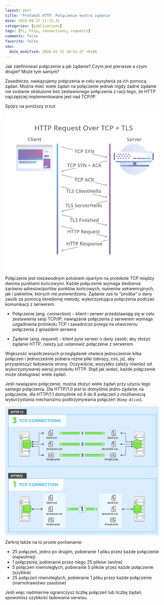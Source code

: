 ```yaml
---
layout: post
title: 'Protokół HTTP: Połączenie kontra żądanie'
date: 2019-09-17 21:15:31
categories: [publications]
tags: [PL, http, connections, requests]
comments: false
favorite: false
seo:
  date_modified: 2020-02-22 10:51:27 +0100
---
```


Jak zdefiniować połączenie a jak żądanie? Czym jest pierwsze a czym drugie? Może tym samym?

Zasadniczo, nawiązujemy połączenia w celu wysyłania za ich pomocą żądań. Można mieć wiele żądań na połączenie jednak nigdy żadne żądanie nie zostanie obsłużone bez zestawionego połączenia z racji tego, że HTTP najczęściej implementowane jest nad TCP/IP.

Spójrz na poniższy zrzut:

<img src="/assets/img/posts/http_conn_requests_over_tcp.png" align="center" title="http_conn_requests_over_tcp preview">

Połączenie jest niezawodnym potokiem opartym na protokole TCP między dwoma punktami końcowymi. Każde połączenie wymaga śledzenia zarówno adresów/portów punktów końcowych, numerów sekwencyjnych, jak i pakietów, których nie potwierdzono. Żądanie zaś to "prośba" o dany zasób za pomocą określonej metody, wykorzystująca połączenia podczas komunikacji z serwerem.

- Połączenie (ang. _connection_) - klient i serwer przedstawiają się w celu zestawienia sesji TCP/IP; nawiązanie połączenia z serwerem wymaga uzgadniania protokołu TCP i zasadniczo polega na utworzeniu połączenia z gniazdem serwera

- Żądanie (ang. _request_) - klient pyta serwer o dany zasób; aby złożyć żądanie HTTP, należy już ustanowić połączenie z serwerem

Większość współczesnych przeglądarek otwiera jednocześnie kilka połączeń i jednocześnie pobiera różne pliki (obrazy, css, js), aby przyspieszyć ładowanie strony. Oczywiście, wszystko zależy również od wykorzystywanej wersji protokołu HTTP. Stąd jak widać, każde połączenie może obsługiwać wiele żądań.

Jeśli nawiązano połączenie, można złożyć wiele żądań przy użyciu tego samego połączenia. Dla HTTP/1.0 jest to domyślnie jedno żądanie na połączenie, dla HTTP/1.1 domyślnie od 4 do 6 połączeń z możliwością wykorzystania mechanizmu podtrzymywania połączeń (`Keep-Alive`).

<img src="/assets/img/posts/http_conn_requests.png" align="center" title="http_conn_requests preview">

Zerknij także na to proste porównanie:

- 25 połączeń, jedno po drugim, pobieranie 1 pliku przez każde połączenie (najwolniej)
- 1 połączenia, pobieranie przez niego 25 plików (wolne)
- 5 połączeń równoległych, pobieranie 5 plików przez każde połączenie (szybkie)
- 25 połączeń równoległych, pobieranie 1 pliku przez każde połączenie (marnotrawstwo zasobów)

Jeśli więc nadmiernie ograniczysz liczbę połączeń lub liczbę żądań, spowolnisz szybkość ładowania serwisu.
